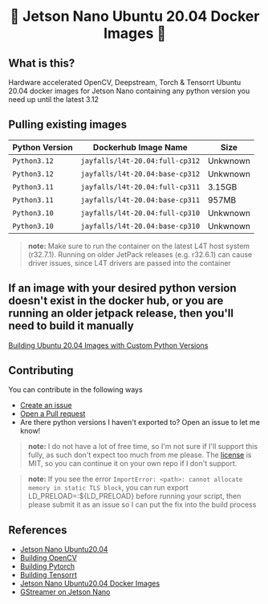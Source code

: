 <h1 align="center">🐳 Jetson Nano Ubuntu 20.04 Docker Images 🐳</h1>

## What is this?

Hardware accelerated OpenCV, Deepstream, Torch & Tensorrt Ubuntu 20.04 docker images for Jetson Nano containing any python version you need up until the latest 3.12

## Pulling existing images

| Python Version | Dockerhub Image Name             | Size     |
|----------------|----------------------------------|----------|
| `Python3.12`   | `jayfalls/l4t-20.04:full-cp312`  | Unkwnown |
| `Python3.12`   | `jayfalls/l4t-20.04:base-cp312`  | Unkwnown |
| `Python3.11`   | `jayfalls/l4t-20.04:full-cp311`  | 3.15GB   |
| `Python3.11`   | `jayfalls/l4t-20.04:base-cp311`  | 957MB    |
| `Python3.10`   | `jayfalls/l4t-20.04:full-cp310`  | Unkwnown |
| `Python3.10`   | `jayfalls/l4t-20.04:base-cp310`  | Unkwnown |

>  **note:** Make sure to run the container on the latest L4T host system (r32.7.1). Running on older JetPack releases (e.g. r32.6.1) can cause driver issues, since L4T drivers are passed into the container

## If an image with your desired python version doesn't exist in the docker hub, or you are running an older jetpack release, then you'll need to build it manually

[Building Ubuntu 20.04 Images with Custom Python Versions](./documentation/building_manually.md)

## Contributing

You can contribute in the following ways

- [Create an issue](https://github.com/jayfalls/jetson_nano_ubuntu20_docker/issues/new)
- [Open a Pull request](https://github.com/jayfalls/jetson_nano_ubuntu20_docker/pulls)
- Are there python versions I haven't exported to? Open an issue to let me know!

>  **note:** I do not have a lot of free time, so I'm not sure if I'll support this fully, as such don't expect too much from me please. The [license](./LICENSE) is MIT, so you can continue it on your own repo if I don't support.

>  **note:** If you see the error `ImportError: <path>: cannot allocate memory in static TLS block`, you can run export LD_PRELOAD=<path>:${LD_PRELOAD} before running your script, then please submit it as an issue so I can put the fix into the build process

## References

- [Jetson Nano Ubuntu20.04](https://github.com/timongentzsch/Jetson_Ubuntu20_Images)
- [Building OpenCV](https://qengineering.eu/install-opencv-on-jetson-nano.html)
- [Building Pytorch](https://qengineering.eu/install-pytorch-on-jetson-nano.html)
- [Building Tensorrt](https://github.com/NVIDIA/TensorRT/tree/8.2.1?tab=readme-ov-file)
- [Jetson Nano Ubuntu20.04 Docker Images](https://github.com/timongentzsch/Jetson_Ubuntu20_Images)
- [GStreamer on Jetson Nano](https://docs.nvidia.com/metropolis/deepstream/6.0.1/dev-guide/text/DS_Quickstart.html)
